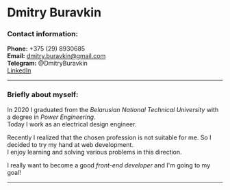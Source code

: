 # Dmitry Buravkin

### Contact information:

**Phone:** +375 (29) 8930685  
**Email:** dmitry.buravkin@gmail.com  
**Telegram:** @DmitryBuravkin  
[LinkedIn](https://www.linkedin.com/in/dmitry-buravkin-6168b9219/)  

***

### Briefly about myself: 

In 2020 I graduated from the _Belarusian National Technical University_ with a degree in _Power Engineering_.  
Today I work as an electrical design engineer.  

Recently I realized that the chosen profession is not suitable for me. So I decided to try my hand at web development.  
I enjoy learning and solving various problems in this direction.  

I really want to become a good _front-end developer_ and I'm going to my goal!

***